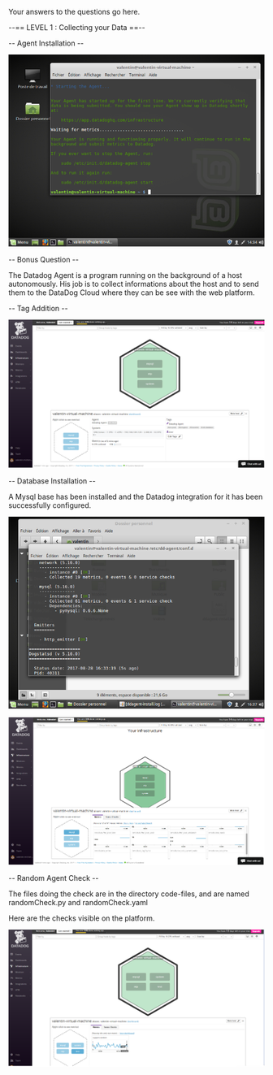 Your answers to the questions go here.


--== LEVEL 1 : Collecting your Data ==--

-- Agent Installation --

![Agent Install](./screenshots/Install-Agent.png)



-- Bonus Question --

The Datadog Agent is a program running on the background of a host autonomously.
His job is to collect informations about the host and to send them to the DataDog Cloud where they can be see with the web platform.


-- Tag Addition --

![New Tag](./screenshots/Tags.png)



-- Database Installation --

A Mysql base has been installed and the Datadog integration for it has been successfully configured.

![MySQL Integration](./screenshots/Mysql-Integrate.png)

![MySQL Metrics](./screenshots/Mysql-Metrics.png)


-- Random Agent Check --

The files doing the check are in the directory code-files, and are named randomCheck.py and randomCheck.yaml

Here are the checks visible on the platform.

![Random Check](./screenshots/randomCheck.png)












